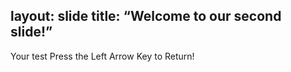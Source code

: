 layout: slide
title: “Welcome to our second slide!”
---
Your test
Press the Left Arrow Key to Return!
